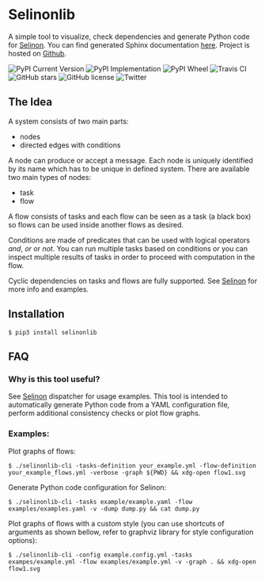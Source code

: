 # Selinonlib

A simple tool to visualize, check dependencies and generate Python code for [Selinon](https://github.com/fridex/selinon). You can find generated Sphinx documentation [here](https://fridex.github.io/selinonlib). Project is hosted on [Github](https://github.com/fridex/selinon).

![PyPI Current Version](https://img.shields.io/pypi/v/selinonlib.svg)
![PyPI Implementation](https://img.shields.io/pypi/implementation/selinonlib.svg)
![PyPI Wheel](https://img.shields.io/pypi/wheel/selinonlib.svg)
![Travis CI](https://travis-ci.org/selinon/selinonlib.svg?branch=master)
![GitHub stars](https://img.shields.io/github/stars/selinon/selinonlib.svg)
![GitHub license](https://img.shields.io/badge/license-GPLv2-blue.svg)
![Twitter](https://img.shields.io/twitter/url/http/github.com/selinon/selinonlib.svg?style=social)


## The Idea

A system consists of two main parts:
  * nodes
  * directed edges with conditions
  
A node can produce or accept a message. Each node is uniquely identified by its name which has to be unique in defined system. There are available two main types of nodes:
  * task
  * flow
  
A flow consists of tasks and each flow can be seen as a task (a black box) so flows can be used inside another flows as desired.

Conditions are made of predicates that can be used with logical operators *and*, *or* or *not*. You can run multiple tasks based on conditions or you can inspect multiple results of tasks in order to proceed with computation in the flow.

Cyclic dependencies on tasks and flows are fully supported. See [Selinon](https://github.com/fridex/selinon) for more info and examples.

## Installation

```
$ pip3 install selinonlib
```

## FAQ

### Why is this tool useful?

See [Selinon](https://github.com/fridex/selinon) dispatcher for usage examples. This tool is intended to automatically generate Python code from a YAML configuration file, perform additional consistency checks or plot flow graphs.

### Examples:

Plot graphs of flows:
```
$ ./selinonlib-cli -tasks-definition your_example.yml -flow-definition your_example_flows.yml -verbose -graph ${PWD} && xdg-open flow1.svg
```

Generate Python code configuration for Selinon:
```
$ ./selinonlib-cli -tasks example/example.yaml -flow examples/examples.yaml -v -dump dump.py && cat dump.py
```

Plot graphs of flows with a custom style (you can use shortcuts of arguments as shown bellow, refer to graphviz library for style configuration options):
```
$ ./selinonlib-cli -config example.config.yml -tasks exampes/example.yml -flow examples/example.yml -v -graph . && xdg-open flow1.svg
```
